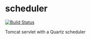 # scheduler

[![Build Status](https://travis-ci.org/pyer/scheduler.svg?branch=master)](https://travis-ci.org/pyer/scheduler)

Tomcat servlet with a Quartz scheduler
